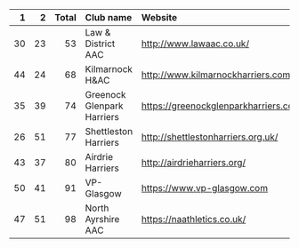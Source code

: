 |   1 |   2 |   Total | Club name                  | Website                               |
|----:|----:|--------:|:---------------------------|:--------------------------------------|
|  30 |  23 |      53 | Law & District AAC         | http://www.lawaac.co.uk/              |
|  44 |  24 |      68 | Kilmarnock H&AC            | http://www.kilmarnockharriers.com/    |
|  35 |  39 |      74 | Greenock Glenpark Harriers | https://greenockglenparkharriers.com/ |
|  26 |  51 |      77 | Shettleston Harriers       | http://shettlestonharriers.org.uk/    |
|  43 |  37 |      80 | Airdrie Harriers           | http://airdrieharriers.org/           |
|  50 |  41 |      91 | VP-Glasgow                 | https://www.vp-glasgow.com            |
|  47 |  51 |      98 | North Ayrshire AAC         | https://naathletics.co.uk/            |